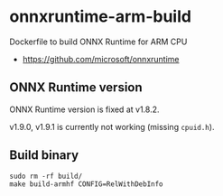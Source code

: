 # onnxruntime-arm-build

Dockerfile to build ONNX Runtime for ARM CPU

- https://github.com/microsoft/onnxruntime

## ONNX Runtime version
ONNX Runtime version is fixed at v1.8.2.

v1.9.0, v1.9.1 is currently not working (missing `cpuid.h`).

## Build binary

```shell
sudo rm -rf build/
make build-armhf CONFIG=RelWithDebInfo
```
